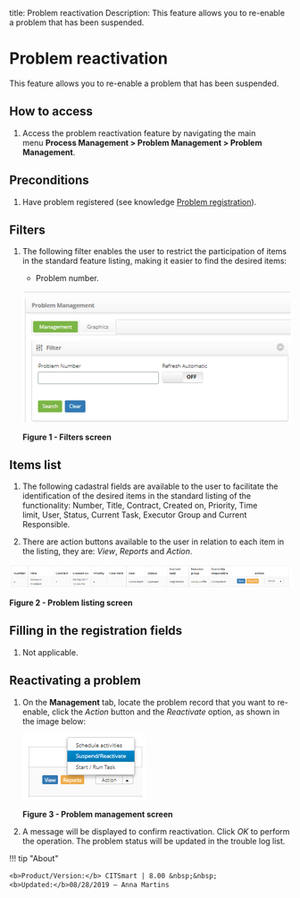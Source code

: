 title: Problem reactivation
Description: This feature allows you to re-enable a problem that has been suspended.

# Problem reactivation

This feature allows you to re-enable a problem that has been suspended.

How to access
-------------

1.  Access the problem reactivation feature by navigating the main
    menu **Process Management > Problem Management > Problem
    Management**.

Preconditions
-------------

1.  Have problem registered (see knowledge [Problem registration][1]).

Filters
-------

1.  The following filter enables the user to restrict the participation of items
    in the standard feature listing, making it easier to find the desired items:

    - Problem number.

    ![figure](images/reactivation-1.png)

    **Figure 1 - Filters screen**

Items list
----------

1.  The following cadastral fields are available to the user to facilitate the
    identification of the desired items in the standard listing of the
    functionality: Number, Title, Contract, Created on, Priority, Time
    limit, User, Status, Current Task, Executor Group and Current
    Responsible.

2.  There are action buttons available to the user in relation to each item in
    the listing, they are: *View*, *Reports* and *Action*.

![figure](images/reactivation-2.png)

**Figure 2 - Problem listing screen**

Filling in the registration fields
----------------------------------

1.  Not applicable.

Reactivating a problem
----------------------

1.  On the **Management** tab, locate the problem record that you want to
    re-enable, click the *Action* button and the *Reactivate* option, as shown
    in the image below:

    ![figure](images/reactivation-3.png)
   
    **Figure 3 - Problem management screen**

2.  A message will be displayed to confirm reactivation. Click *OK* to perform
    the operation. The problem status will be updated in the trouble log list.

[1]:/en-us/citsmart-platform-7/processes/problem/register-problem.html

!!! tip "About"

    <b>Product/Version:</b> CITSmart | 8.00 &nbsp;&nbsp;
    <b>Updated:</b>08/28/2019 – Anna Martins

